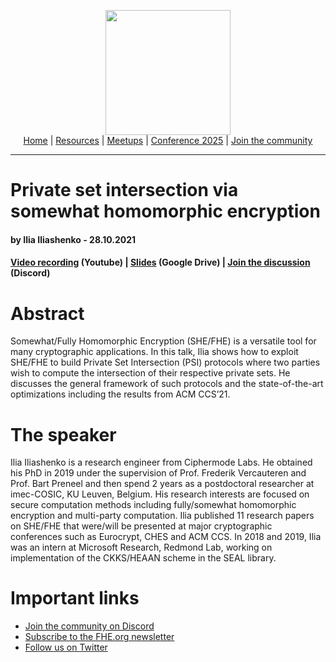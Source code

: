<!-- Main header navigation -->
<p align="center">
  <img width="200" src="https://user-images.githubusercontent.com/5758427/180978488-db825482-5a58-4c7c-9589-c494a6f0be04.png"><br/>
  <a href="https://fhe-org.github.io">Home</a> | <a href="https://fhe-org.github.io/resources">Resources</a> | <a href="https://fhe-org.github.io/meetups/">Meetups</a> | <a href="https://fhe-org.github.io/conferences/conference-2025/">Conference 2025</a> | <a href="https://fhe-org.github.io/community">Join the community</a>
</p>
<hr/>
<!-- /Main header navigation -->


# Private set intersection via somewhat homomorphic encryption
#### by Ilia Iliashenko - 28.10.2021

#### <a href="https://www.youtube.com/watch?v=hDCbWmVNsUw">Video recording</a> (Youtube) | <a href="https://drive.google.com/file/d/1xXVU6Xu0wH6EWfqCTG5TMNLCsbT4nqXK/view">Slides</a> (Google Drive) | <a href="https://discord.fhe.org">Join the discussion</a> (Discord)

# Abstract
Somewhat/Fully Homomorphic Encryption (SHE/FHE) is a versatile tool for many cryptographic applications. In this talk, Ilia shows how to exploit SHE/FHE to build Private Set Intersection (PSI) protocols where two parties wish to compute the intersection of their respective private sets. He discusses the general framework of such protocols and the state-of-the-art optimizations including the results from ACM CCS’21.

# The speaker
Ilia Iliashenko is a research engineer from Ciphermode Labs. He obtained his PhD in 2019 under the supervision of Prof. Frederik Vercauteren and Prof. Bart Preneel and then spend 2 years as a postdoctoral researcher at imec-COSIC, KU Leuven, Belgium. His research interests are focused on secure computation methods including fully/somewhat homomorphic encryption and multi-party computation. Ilia published 11 research papers on SHE/FHE that were/will be presented at major cryptographic conferences such as Eurocrypt, CHES and ACM CCS. In 2018 and 2019, Ilia was an intern at Microsoft Research, Redmond Lab, working on implementation of the CKKS/HEAAN scheme in the SEAL library.

# Important links
- <a href="https://discord.fhe.org">Join the community on Discord</a>
- <a href="https://fheorg.substack.com">Subscribe to the FHE.org newsletter</a>
- <a href="https://twitter.com/fhe_org">Follow us on Twitter</a>

